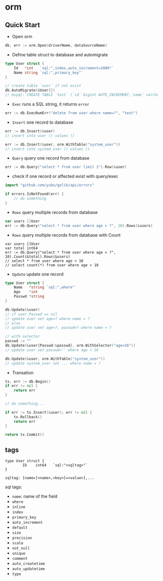 # orm

## Quick Start

* Open orm
```go
db, err := orm.Open(driverName, dataSourceName)
```

* Define table struct to database and automigrate
```go
type User struct {
    Id   *int   `sql:",index,auto_increment=1000"`
    Name string `sql:",primary_key"`
}

// create table `user` if not exist
db.AutoMigrate(&User{})
// msyql: CREATE TABLE `test` (`id` bigint AUTO_INCREMENT,`name` varchar(255),PRIMARY KEY (`name`),INDEX (`id`) ) auto_increment=1000
```

* `Exec` runs a SQL string, it returns `error`

```go
err := db.ExecNumErr("delete from user where name=?", "test")
```


* `Insert` one record to database
```go
err := db.Insert(&user)
// insert into user () values ()

err := db.Insert(&user, orm.WithTable("system_user"))
// insert into system_user () values ()
```

* `Query` query one record from database

```go
err := db.Query("select * from user limit 1").Row(&user)
```

* check if one record or affected exist with query/exec
```go
import "github.com/yubo/golib/api/errors"

if errors.IsNotFound(err) {
	// do something
}
```

* `Rows` query multiple records from database
```go
var users []User
err := db.Query("select * from user where age > ?", 10).Rows(&users)
```

* `Rows` query multiple records from database with Count
```
var users []User
var total int64
err := db.Query("select * from user where age > ?", 10).Count(&total).Rows(&users)
// select * from user where age > 10
// select count(*) from user where age > 10
```

* `Update` update one record
```go
type User struct {
    Name   *string `sql:",where"`
    Age    *int
    Passwd *string
}

db.Update(&user)
// if user.Passwd == nil
// update user set age=? where name = ?
// else
// update user set age=?, passwd=? where name = ?

// with selector
passwd := ""
db.Update(&user{Passwd:&passwd}, orm.WithSelector("age<16"))
// update user set passwd='' where age < 16

db.Update(&user, orm.WithTable("system_user"))
// update system_user set ... where name = ?
```

* Transation
```go
tx, err := db.Begin()
if err != nil {
	return err
}

// do something...

if err := tx.Insert(&user); err != nil {
	tx.Rollback()
	return err
}

return tx.Commit()
```

## tags
```
type User struct {
        ID    int64   `sql:"<sqltag>"`
}

sqltag: [name=]<name>,<key>[=<value>],...
```

sql tags:
  - `name`: name of the field
  - `where`
  - `inline`
  - `index`
  - `primary_key`
  - `auto_increment`
  - `default`
  - `size`
  - `precision`
  - `scale`
  - `not_null`
  - `unique`
  - `comment`
  - `auto_createtime`
  - `auto_updatetime`
  - `type`
